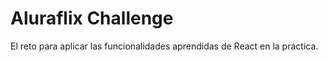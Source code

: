 # Aluraflix Challenge

El reto para aplicar las funcionalidades aprendidas de React en la práctica.
